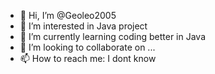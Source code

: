 - 👋 Hi, I’m @Geoleo2005
- 👀 I’m interested in Java project
- 🌱 I’m currently learning coding better in Java
- 💞️ I’m looking to collaborate on ...
- 📫 How to reach me: I dont know

<!---
Geoleo2005/Geoleo2005 is a ✨ special ✨ repository because its `README.md` (this file) appears on your GitHub profile.
You can click the Preview link to take a look at your changes.
--->
